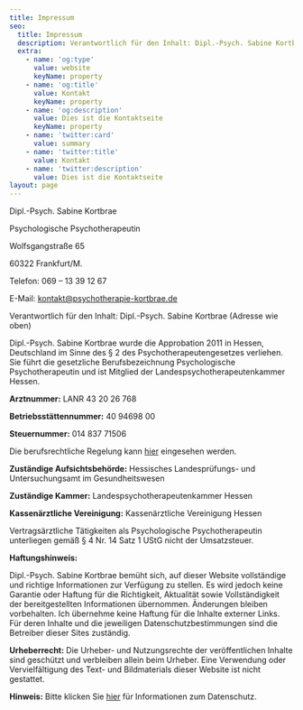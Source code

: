 ```yaml
---
title: Impressum
seo:
  title: Impressum
  description: Verantwortlich für den Inhalt: Dipl.-Psych. Sabine Kortbrae 
  extra:
    - name: 'og:type'
      value: website
      keyName: property
    - name: 'og:title'
      value: Kontakt
      keyName: property
    - name: 'og:description'
      value: Dies ist die Kontaktseite
      keyName: property
    - name: 'twitter:card'
      value: summary
    - name: 'twitter:title'
      value: Kontakt
    - name: 'twitter:description'
      value: Dies ist die Kontaktseite
layout: page
---
```

Dipl.-Psych. Sabine Kortbrae

Psychologische Psychotherapeutin

Wolfsgangstraße 65

60322 Frankfurt/M.

Telefon: 069 – 13 39 12 67

E-Mail: kontakt@psychotherapie-kortbrae.de

Verantwortlich für den Inhalt: Dipl.-Psych. Sabine Kortbrae (Adresse wie oben)

Dipl.-Psych. Sabine Kortbrae wurde die Approbation 2011 in Hessen, Deutschland im Sinne des § 2 des Psychotherapeutengesetzes verliehen. Sie führt die gesetzliche Berufsbezeichnung Psychologische Psychotherapeutin und ist Mitglied der Landespsychotherapeutenkammer Hessen.

**Arztnummer:** LANR 43 20 26 768

**Betriebsstättennummer:** 40 94698 00

**Steuernummer:** 014 837 71506

Die berufsrechtliche Regelung kann [hier](http://www.gesetze-im-internet.de/psychthg/) eingesehen werden.

**Zuständige Aufsichtsbehörde:** Hessisches Landesprüfungs- und Untersuchungsamt im Gesundheitswesen

**Zuständige Kammer:** Landespsychotherapeutenkammer Hessen

**Kassenärztliche Vereinigung:** Kassenärztliche Vereinigung Hessen

Vertragsärztliche Tätigkeiten als Psychologische Psychotherapeutin unterliegen gemäß § 4 Nr. 14 Satz 1 UStG nicht der Umsatzsteuer.

**Haftungshinweis:**

Dipl.-Psych. Sabine Kortbrae bemüht sich, auf dieser Website vollständige und richtige Informationen zur Verfügung zu stellen. Es wird jedoch keine Garantie oder Haftung für die Richtigkeit, Aktualität sowie Vollständigkeit der bereitgestellten Informationen übernommen. Änderungen bleiben vorbehalten. Ich übernehme keine Haftung für die Inhalte externer Links. Für deren Inhalte und die jeweiligen Datenschutzbestimmungen sind die Betreiber dieser Sites zuständig.

**Urheberrecht:**
Die Urheber- und Nutzungsrechte der veröffentlichen Inhalte sind geschützt und verbleiben allein beim Urheber. Eine Verwendung oder Vervielfältigung des Text- und Bildmaterials dieser Website ist nicht gestattet.

**Hinweis:** Bitte klicken Sie [hier](/datenschutz) für Informationen zum Datenschutz.
